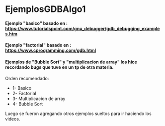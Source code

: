 # EjemplosGDBAlgo1
#### Ejemplo "basico" basado en : https://www.tutorialspoint.com/gnu_debugger/gdb_debugging_examples.htm
#### Ejemplo "factorial" basado en : https://www.cprogramming.com/gdb.html
#### Ejemplos de "Bubble Sort" y "multiplicacion de array" los hice recordando bugs que tuve en un tp de otra materia.

Orden recomendado:
* 1- Basico
* 2- Factorial
* 3- Multiplicacion de array
* 4- Bubble Sort

Luego se fueron agregando otros ejemplos sueltos para ir haciendo los videos.
